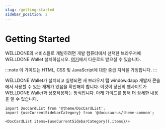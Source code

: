 ```yaml
---
slug: /getting-started
sidebar_position: 2
---
```


# Getting Started

WELLDONE의 서비스들로 개발하려면 개발 컴퓨터에서 선택한 브라우저에 WELLDONE Wallet 설치하십시오. [여기](https://chrome.google.com/webstore/detail/welldone-wallet/bmkakpenjmcpfhhjadflneinmhboecjf)에서 다운로드 받으실 수 있습니다.

:::note
이 가이드는 HTML, CSS 및 JavaScript에 대한 중급 지식을 가정합니다.
:::

WELLDONE Wallet가 설치되고 실행되면 새 브라우저 탭 window.dapp 개발자 콘솔에서 사용할 수 있는 개체가 있음을 확인해야 합니다. 이것이 당신의 웹사이트가 WELLDONE Wallet과 상호작용하는 방식입니다. 아래 가이드를 통해 더 상세한 내용을 알 수 있습니다.

```mdx-code-block
import DocCardList from '@theme/DocCardList';
import {useCurrentSidebarCategory} from '@docusaurus/theme-common';

<DocCardList items={useCurrentSidebarCategory().items}/>
```

